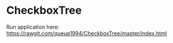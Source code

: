 # CheckboxTree

Run application here: <br />
https://rawgit.com/queue1994/CheckboxTree/master/index.html
